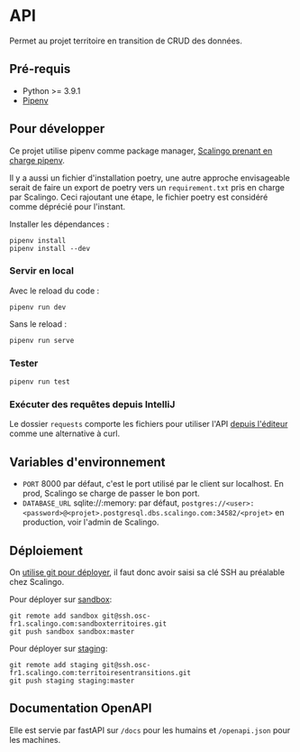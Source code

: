 # API
Permet au projet territoire en transition de CRUD des données.

## Pré-requis

- Python >= 3.9.1
- [Pipenv](https://pypi.org/project/pipenv/)

## Pour développer
Ce projet utilise pipenv comme package manager, [Scalingo prenant en charge pipenv](https://doc.scalingo.com/languages/python/start).

Il y a aussi un fichier d'installation poetry, une autre approche envisageable serait de faire un export de poetry vers un `requirement.txt` pris en charge par Scalingo. Ceci rajoutant une étape, le fichier poetry est considéré comme déprécié pour l'instant.

Installer les dépendances :
```shell
pipenv install
pipenv install --dev
```

### Servir en local
Avec le reload du code :
```shell
pipenv run dev
```

Sans le reload :
```shell
pipenv run serve
```

### Tester
```shell
pipenv run test
```

### Exécuter des requêtes depuis IntelliJ
Le dossier `requests` comporte les fichiers pour utiliser l'API [depuis l'éditeur](https://www.jetbrains.com/help/idea/http-client-in-product-code-editor.html) comme une alternative à curl.

## Variables d'environnement
- `PORT` 8000 par défaut, c'est le port utilisé par le client sur localhost. En prod, Scalingo se charge de passer le bon port.
- `DATABASE_URL` sqlite://:memory: par défaut, `postgres://<user>:<password>@<projet>.postgresql.dbs.scalingo.com:34582/<projet>` en production, voir l'admin de Scalingo.

## Déploiement

On [utilise git pour déployer](https://doc.scalingo.com/platform/deployment/deploy-with-git), il faut donc avoir saisi sa clé SSH au préalable chez Scalingo.

Pour déployer sur [sandbox](https://sandboxterritoires.osc-fr1.scalingo.io/):
```shell
git remote add sandbox git@ssh.osc-fr1.scalingo.com:sandboxterritoires.git
git push sandbox sandbox:master
```

Pour déployer sur [staging](https://territoiresentransitions.osc-fr1.scalingo.io.):
```shell
git remote add staging git@ssh.osc-fr1.scalingo.com:territoiresentransitions.git
git push staging staging:master
```



## Documentation OpenAPI
Elle est servie par fastAPI sur `/docs` pour les humains et `/openapi.json` pour les machines.



